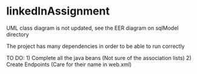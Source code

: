 # linkedInAssignment

UML class diagram is not updated, see the EER diagram on sqlModel directory


The project has many dependencies in order to be able to run correctly

TO DO:
	1) Complete all the java beans (Not sure of the association lists)
	2) Create Endpoints (Care for their name in web.xml)
	
